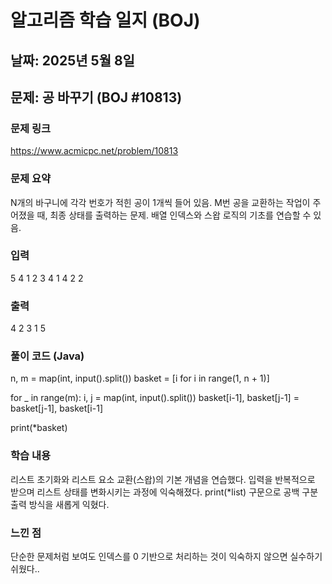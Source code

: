 # 알고리즘 학습 일지 (BOJ)

##  날짜: 2025년 5월 8일
## 문제: 공 바꾸기 (BOJ #10813)
### 문제 링크
https://www.acmicpc.net/problem/10813

### 문제 요약
N개의 바구니에 각각 번호가 적힌 공이 1개씩 들어 있음.
M번 공을 교환하는 작업이 주어졌을 때, 최종 상태를 출력하는 문제.
배열 인덱스와 스왑 로직의 기초를 연습할 수 있음.

### 입력
5 4
1 2
3 4
1 4
2 2

### 출력
4 2 3 1 5

### 풀이 코드 (Java)
n, m = map(int, input().split())
basket = [i for i in range(1, n + 1)]

for _ in range(m):
    i, j = map(int, input().split())
    basket[i-1], basket[j-1] = basket[j-1], basket[i-1]

print(*basket)

###  학습 내용
리스트 초기화와 리스트 요소 교환(스왑)의 기본 개념을 연습했다.
입력을 반복적으로 받으며 리스트 상태를 변화시키는 과정에 익숙해졌다.
print(*list) 구문으로 공백 구분 출력 방식을 새롭게 익혔다.

### 느낀 점
단순한 문제처럼 보여도 인덱스를 0 기반으로 처리하는 것이 익숙하지 않으면 실수하기 쉬웠다..

